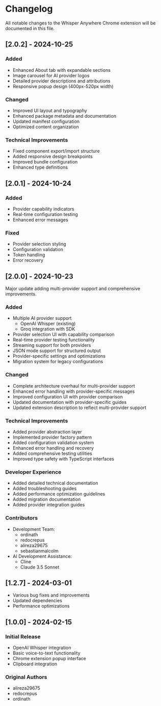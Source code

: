 # Changelog

All notable changes to the Whisper Anywhere Chrome extension will be documented in this file.

## [2.0.2] - 2024-10-25

### Added
- Enhanced About tab with expandable sections
- Image carousel for AI provider logos
- Detailed provider descriptions and attributions
- Responsive popup design (400px-520px width)

### Changed
- Improved UI layout and typography
- Enhanced package metadata and documentation
- Updated manifest configuration
- Optimized content organization

### Technical Improvements
- Fixed component export/import structure
- Added responsive design breakpoints
- Improved bundle configuration
- Enhanced type definitions

## [2.0.1] - 2024-10-24

### Added
- Provider capability indicators
- Real-time configuration testing
- Enhanced error messages

### Fixed
- Provider selection styling
- Configuration validation
- Token handling
- Error recovery

## [2.0.0] - 2024-10-23

Major update adding multi-provider support and comprehensive improvements.

### Added
- Multiple AI provider support
  - OpenAI Whisper (existing)
  - Groq integration with SDK
- Provider selection UI with capability comparison
- Real-time provider testing functionality
- Streaming support for both providers
- JSON mode support for structured output
- Provider-specific settings and optimizations
- Migration system for legacy configurations

### Changed
- Complete architecture overhaul for multi-provider support
- Enhanced error handling with provider-specific messages
- Improved configuration UI with provider comparison
- Updated documentation with provider-specific guides
- Updated extension description to reflect multi-provider support

### Technical Improvements
- Added provider abstraction layer
- Implemented provider factory pattern
- Added configuration validation system
- Enhanced error handling and recovery
- Added comprehensive testing utilities
- Improved type safety with TypeScript interfaces

### Developer Experience
- Added detailed technical documentation
- Added troubleshooting guides
- Added performance optimization guidelines
- Added migration documentation
- Added provider integration guides

### Contributors
- Development Team:
  - ordinath
  - redocrepus
  - alireza29675
  - sebastianmalcolm
- AI Development Assistance:
  - Cline
  - Claude 3.5 Sonnet

## [1.2.7] - 2024-03-01
- Various bug fixes and improvements
- Updated dependencies
- Performance optimizations

## [1.0.0] - 2024-02-15
### Initial Release
- OpenAI Whisper integration
- Basic voice-to-text functionality
- Chrome extension popup interface
- Clipboard integration

### Original Authors
- alireza29675
- redocrepus
- ordinath
